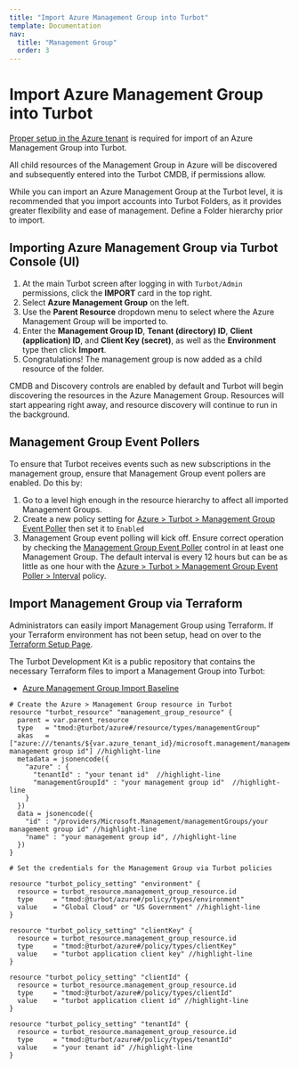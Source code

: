 ```yaml
---
title: "Import Azure Management Group into Turbot"
template: Documentation
nav:
  title: "Management Group"
  order: 3
---
```


# Import Azure Management Group into Turbot

[Proper setup in the Azure tenant](integrations/azure/import) is required for
import of an Azure Management Group into Turbot.

All child resources of the Management Group in Azure will be discovered and
subsequently entered into the Turbot CMDB, if permissions allow.

While you can import an Azure Management Group at the Turbot level, it is
recommended that you import accounts into Turbot Folders, as it provides greater
flexibility and ease of management. Define a Folder hierarchy prior to import.

## Importing Azure Management Group via Turbot Console (UI)

1. At the main Turbot screen after logging in with `Turbot/Admin` permissions,
   click the **IMPORT** card in the top right.
2. Select **Azure Management Group** on the left.
3. Use the **Parent Resource** dropdown menu to select where the Azure
   Management Group will be imported to.
4. Enter the **Management Group ID**, **Tenant (directory) ID**, **Client
   (application) ID**, and **Client Key (secret)**, as well as the
   **Environment** type then click **Import**.
5. Congratulations! The management group is now added as a child resource of the
   folder.

CMDB and Discovery controls are enabled by default and Turbot will begin
discovering the resources in the Azure Management Group. Resources will start
appearing right away, and resource discovery will continue to run in the
background.

## Management Group Event Pollers

To ensure that Turbot receives events such as new subscriptions in the
management group, ensure that Management Group event pollers are enabled. Do
this by:

1. Go to a level high enough in the resource hierarchy to affect all imported
   Management Groups.
2. Create a new policy setting for
   [Azure > Turbot > Management Group Event Poller](https://turbot.com/guardrails/docs/mods/azure/azure/policy#azure--turbot--management-group-event-poller)
   then set it to `Enabled`
3. Management Group event polling will kick off. Ensure correct operation by
   checking the
   [Management Group Event Poller](https://turbot.com/guardrails/docs/mods/azure/azure/control#azure--turbot--management-group-event-poller)
   control in at least one Management Group. The default interval is every 12
   hours but can be as little as one hour with the
   [Azure > Turbot > Management Group Event Poller > Interval](https://turbot.com/guardrails/docs/mods/azure/azure/policy#azure--turbot--management-group-event-poller--interval)
   policy.

## Import Management Group via Terraform

Administrators can easily import Management Group using Terraform. If your
Terraform environment has not been setup, head on over to the
[Terraform Setup Page](reference/terraform/setup).

The Turbot Development Kit is a public repository that contains the necessary
Terraform files to import a Management Group into Turbot:

- [Azure Management Group Import Baseline](https://github.com/turbot/guardrails-samples/tree/master/baselines/azure/azure_management_group_import)

```hcl
# Create the Azure > Management Group resource in Turbot
resource "turbot_resource" "management_group_resource" {
  parent = var.parent_resource
  type   = "tmod:@turbot/azure#/resource/types/managementGroup"
  akas   = ["azure:///tenants/${var.azure_tenant_id}/microsoft.management/managementgroups/your management group id"] //highlight-line
  metadata = jsonencode({
    "azure" : {
      "tenantId" : "your tenant id"  //highlight-line
      "managementGroupId" : "your management group id"  //highlight-line
    }
  })
  data = jsonencode({
    "id" : "/providers/Microsoft.Management/managementGroups/your management group id" //highlight-line
    "name" : "your management group id", //highlight-line
  })
}

# Set the credentials for the Management Group via Turbot policies

resource "turbot_policy_setting" "environment" {
  resource = turbot_resource.management_group_resource.id
  type     = "tmod:@turbot/azure#/policy/types/environment"
  value    = "Global Cloud" or "US Government" //highlight-line
}

resource "turbot_policy_setting" "clientKey" {
  resource = turbot_resource.management_group_resource.id
  type     = "tmod:@turbot/azure#/policy/types/clientKey"
  value    = "turbot application client key" //highlight-line
}

resource "turbot_policy_setting" "clientId" {
  resource = turbot_resource.management_group_resource.id
  type     = "tmod:@turbot/azure#/policy/types/clientId"
  value    = "turbot application client id" //highlight-line
}

resource "turbot_policy_setting" "tenantId" {
  resource = turbot_resource.management_group_resource.id
  type     = "tmod:@turbot/azure#/policy/types/tenantId"
  value    = "your tenant id" //highlight-line
}
```
